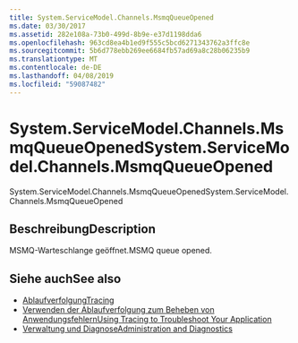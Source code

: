 ```yaml
---
title: System.ServiceModel.Channels.MsmqQueueOpened
ms.date: 03/30/2017
ms.assetid: 282e108a-73b0-499d-8b9e-e37d1198dda6
ms.openlocfilehash: 963cd8ea4b1ed9f555c5bcd6271343762a3ffc8e
ms.sourcegitcommit: 5b6d778ebb269ee6684fb57ad69a8c28b06235b9
ms.translationtype: MT
ms.contentlocale: de-DE
ms.lasthandoff: 04/08/2019
ms.locfileid: "59087482"
---
```

# <a name="systemservicemodelchannelsmsmqqueueopened"></a><span data-ttu-id="3fb8c-102">System.ServiceModel.Channels.MsmqQueueOpened</span><span class="sxs-lookup"><span data-stu-id="3fb8c-102">System.ServiceModel.Channels.MsmqQueueOpened</span></span>
<span data-ttu-id="3fb8c-103">System.ServiceModel.Channels.MsmqQueueOpened</span><span class="sxs-lookup"><span data-stu-id="3fb8c-103">System.ServiceModel.Channels.MsmqQueueOpened</span></span>  
  
## <a name="description"></a><span data-ttu-id="3fb8c-104">Beschreibung</span><span class="sxs-lookup"><span data-stu-id="3fb8c-104">Description</span></span>  
 <span data-ttu-id="3fb8c-105">MSMQ-Warteschlange geöffnet.</span><span class="sxs-lookup"><span data-stu-id="3fb8c-105">MSMQ queue opened.</span></span>  
  
## <a name="see-also"></a><span data-ttu-id="3fb8c-106">Siehe auch</span><span class="sxs-lookup"><span data-stu-id="3fb8c-106">See also</span></span>

- [<span data-ttu-id="3fb8c-107">Ablaufverfolgung</span><span class="sxs-lookup"><span data-stu-id="3fb8c-107">Tracing</span></span>](../../../../../docs/framework/wcf/diagnostics/tracing/index.md)
- [<span data-ttu-id="3fb8c-108">Verwenden der Ablaufverfolgung zum Beheben von Anwendungsfehlern</span><span class="sxs-lookup"><span data-stu-id="3fb8c-108">Using Tracing to Troubleshoot Your Application</span></span>](../../../../../docs/framework/wcf/diagnostics/tracing/using-tracing-to-troubleshoot-your-application.md)
- [<span data-ttu-id="3fb8c-109">Verwaltung und Diagnose</span><span class="sxs-lookup"><span data-stu-id="3fb8c-109">Administration and Diagnostics</span></span>](../../../../../docs/framework/wcf/diagnostics/index.md)
